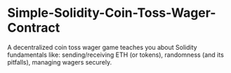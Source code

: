 # Simple-Solidity-Coin-Toss-Wager-Contract
A decentralized coin toss wager game teaches you about Solidity fundamentals like:  sending/receiving ETH (or tokens),  randomness (and its pitfalls),  managing wagers securely.
